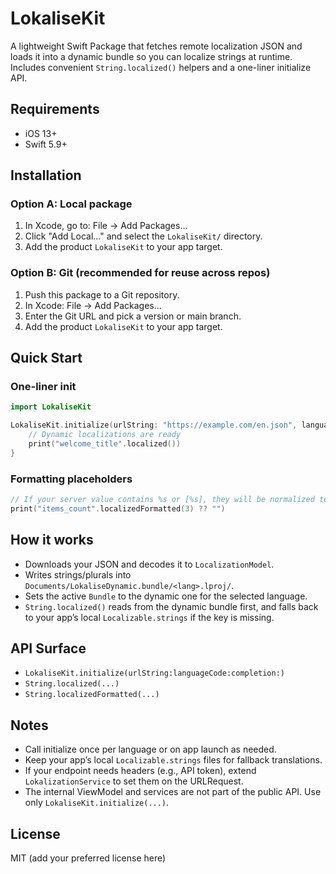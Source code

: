 # LokaliseKit

A lightweight Swift Package that fetches remote localization JSON and loads it into a dynamic bundle so you can localize strings at runtime. Includes convenient `String.localized()` helpers and a one-liner initialize API.

## Requirements

- iOS 13+
- Swift 5.9+

## Installation

### Option A: Local package
1. In Xcode, go to: File → Add Packages…
2. Click "Add Local…" and select the `LokaliseKit/` directory.
3. Add the product `LokaliseKit` to your app target.

### Option B: Git (recommended for reuse across repos)
1. Push this package to a Git repository.
2. In Xcode: File → Add Packages…
3. Enter the Git URL and pick a version or main branch.
4. Add the product `LokaliseKit` to your app target.

## Quick Start

### One-liner init
```swift
import LokaliseKit

LokaliseKit.initialize(urlString: "https://example.com/en.json", languageCode: "en") {
    // Dynamic localizations are ready
    print("welcome_title".localized())
}
```

### Formatting placeholders
```swift
// If your server value contains %s or [%s], they will be normalized to %@
print("items_count".localizedFormatted(3) ?? "")
```

## How it works
- Downloads your JSON and decodes it to `LocalizationModel`.
- Writes strings/plurals into `Documents/LokaliseDynamic.bundle/<lang>.lproj/`.
- Sets the active `Bundle` to the dynamic one for the selected language.
- `String.localized()` reads from the dynamic bundle first, and falls back to your app’s local `Localizable.strings` if the key is missing.

## API Surface
- `LokaliseKit.initialize(urlString:languageCode:completion:)`
- `String.localized(...)`
- `String.localizedFormatted(...)`

## Notes
- Call initialize once per language or on app launch as needed.
- Keep your app’s local `Localizable.strings` files for fallback translations.
- If your endpoint needs headers (e.g., API token), extend `LokalizationService` to set them on the URLRequest.
 - The internal ViewModel and services are not part of the public API. Use only `LokaliseKit.initialize(...)`.

## License
MIT (add your preferred license here)

